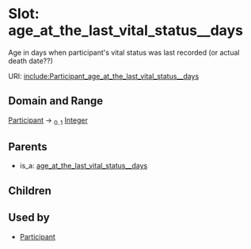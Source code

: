 
# Slot: age_at_the_last_vital_status__days


Age in days when participant's vital status was last recorded (or actual death date??)

URI: [include:Participant_age_at_the_last_vital_status__days](https://w3id.org/include/Participant_age_at_the_last_vital_status__days)


## Domain and Range

[Participant](Participant.md) &#8594;  <sub>0..1</sub> [Integer](types/Integer.md)

## Parents

 *  is_a: [age_at_the_last_vital_status__days](age_at_the_last_vital_status__days.md)

## Children


## Used by

 * [Participant](Participant.md)
